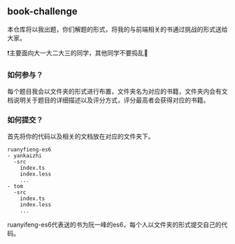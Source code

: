 ## book-challenge
本仓库将以我出题，你们解题的形式，将我的与前端相关的书通过挑战的形式送给大家。

❗️主要面向大一大二大三的同学，其他同学不要捣乱👀
### 如何参与？
每个题目我会以文件夹的形式进行布置，文件夹名为对应的书籍，文件夹内会有文档说明关于题目的详细描述以及评分方式，评分最高者会获得对应的书籍。

### 如何提交？
首先将你的代码以及相关的文档放在对应的文件夹下。
```
ruanyfieng-es6
- yankaizhi
  -src
    index.ts
    index.less
    ...
- tom
  -src
    index.ts
    index.less
    ...

```

ruanyifeng-es6代表送的书为阮一峰的es6，每个人以文件夹的形式提交自己的代码。